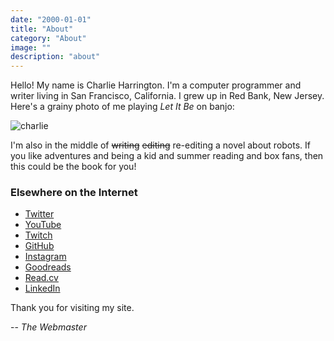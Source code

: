 ```yaml
---
date: "2000-01-01"
title: "About"
category: "About"
image: ""
description: "about"
---
```


Hello! My name is Charlie Harrington. I'm a computer programmer and writer living in San Francisco, California. I grew up in Red Bank, New Jersey. Here's a grainy photo of me playing *Let It Be* on banjo:

![charlie](ch.jpg)

I'm also in the middle of ~~writing~~ ~~editing~~ re-editing a novel about robots. If you like adventures and being a kid and summer reading and box fans, then this could be the book for you!

### Elsewhere on the Internet

* [Twitter](https://twitter.com/whatrocks)
* [YouTube](https://www.youtube.com/channel/UCqk3WloxX7Ya5bYSqYNA2Lg)
* [Twitch](https://twitch.tv/what_rocks)
* [GitHub](https://github.com/whatrocks)
* [Instagram](https://instagram.com/whatrocks)
* [Goodreads](https://www.goodreads.com/whatrocks)
* [Read.cv](https://read.cv/whatrocks)
* [LinkedIn](https://www.linkedin.com/in/charlieharrington)

Thank you for visiting my site.

-- *The Webmaster*
